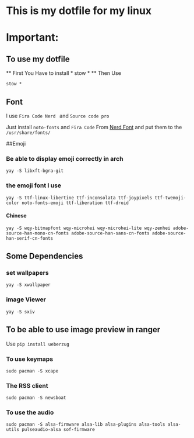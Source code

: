 # This is my dotfile for my linux 

# Important:

## To use my dotfile 
** First You Have to install * stow * **
Then Use 

`stow *`



## Font 
I use `Fira Code Nerd ` and `Source code pro `

Just install `noto-fonts` and `Fira Code` From [Nerd Font](https://www.nerdfonts.com/)  and put them to the `/usr/share/fonts/`

##Emoji 
### Be able to display emoji correctly in arch

`yay -S libxft-bgra-git`
### the emoji font I use 
```
yay -S ttf-linux-libertine ttf-inconsolata ttf-joypixels ttf-twemoji-color noto-fonts-emoji ttf-liberation ttf-droid
```
#### Chinese
```
yay -S wqy-bitmapfont wqy-microhei wqy-microhei-lite wqy-zenhei adobe-source-han-mono-cn-fonts adobe-source-han-sans-cn-fonts adobe-source-han-serif-cn-fonts
```

## Some Dependencies
### set wallpapers 
`yay -S xwallpaper`
### image Viewer
`yay -S sxiv`

## To be able to use image preview in ranger 

Use `pip install ueberzug`

### To use keymaps<LeftRelease> 
```sudo pacman -S xcape```

### The RSS client 
```sudo pacman -S newsboat```

### To use the audio  
```
sudo pacman -S alsa-firmware alsa-lib alsa-plugins alsa-tools alsa-utils pulseaudio-alsa sof-firmware
```
